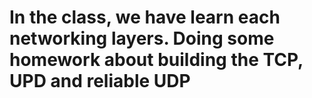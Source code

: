 # In the class, we have learn each networking layers. Doing some homework about building the TCP, UPD and reliable UDP
